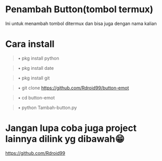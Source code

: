 # Penambah Button(tombol termux)
Ini untuk menambah tombol ditermux dan bisa juga dengan nama kalian

# Cara install

  >• pkg install python

  >• pkg install date

  >• pkg install git

  >• git clone https://github.com/Rdroid99/button-emot

  >• cd button-emot

  >• python Tambah-button.py

# Jangan lupa coba juga project lainnya dilink yg dibawah😁
https://github.com/Rdroid99


